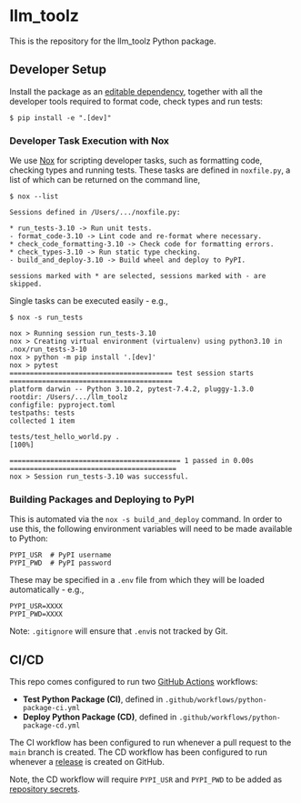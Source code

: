 # llm_toolz

This is the repository for the llm_toolz Python package.

## Developer Setup

Install the package as an [editable dependency](https://setuptools.pypa.io/en/latest/userguide/development_mode.html), together with all the developer tools required to format code, check types and run tests:

```text
$ pip install -e ".[dev]"
```

### Developer Task Execution with Nox

We use [Nox](https://nox.thea.codes/en/stable/) for scripting developer tasks, such as formatting code, checking types and running tests. These tasks are defined in `noxfile.py`, a list of which can be returned on the command line,

```text
$ nox --list

Sessions defined in /Users/.../noxfile.py:

* run_tests-3.10 -> Run unit tests.
- format_code-3.10 -> Lint code and re-format where necessary.
* check_code_formatting-3.10 -> Check code for formatting errors.
* check_types-3.10 -> Run static type checking.
- build_and_deploy-3.10 -> Build wheel and deploy to PyPI.

sessions marked with * are selected, sessions marked with - are skipped.
```

Single tasks can be executed easily - e.g.,

```text
$ nox -s run_tests

nox > Running session run_tests-3.10
nox > Creating virtual environment (virtualenv) using python3.10 in .nox/run_tests-3-10
nox > python -m pip install '.[dev]'
nox > pytest 
======================================== test session starts ========================================
platform darwin -- Python 3.10.2, pytest-7.4.2, pluggy-1.3.0
rootdir: /Users/.../llm_toolz
configfile: pyproject.toml
testpaths: tests
collected 1 item                                                                                                                                                         

tests/test_hello_world.py .                                                                                                                                        [100%]

========================================== 1 passed in 0.00s =========================================
nox > Session run_tests-3.10 was successful.
```

### Building Packages and Deploying to PyPI

This is automated via the `nox -s build_and_deploy` command. In order to use this, the following environment variables will need to be made available to Python:

```text
PYPI_USR  # PyPI username
PYPI_PWD  # PyPI password
```

These may be specified in a `.env` file from which they will be loaded automatically - e.g.,

```text
PYPI_USR=XXXX
PYPI_PWD=XXXX
```

Note: `.gitignore` will ensure that `.env`is not tracked by Git.

## CI/CD

This repo comes configured to run two [GitHub Actions](https://docs.github.com/en/actions) workflows:

- **Test Python Package (CI)**, defined in `.github/workflows/python-package-ci.yml`
- **Deploy Python Package (CD)**, defined in `.github/workflows/python-package-cd.yml`

The CI workflow has been configured to run whenever a pull request to the `main` branch is created. The CD workflow has been configured to run whenever a [release](https://docs.github.com/en/repositories/releasing-projects-on-github/managing-releases-in-a-repository) is created on GitHub.

Note, the CD workflow will require `PYPI_USR` and `PYPI_PWD` to be added as [repository secrets](https://docs.github.com/en/actions/security-guides/using-secrets-in-github-actions).
